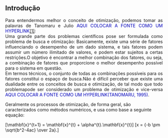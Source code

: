 <script src="https://polyfill.io/v3/polyfill.min.js?features=es6"></script> 
<script id="MathJax-script" async src="https://cdn.jsdelivr.net/npm/mathjax@3/es5/tex-mml-chtml.js"></script>

<h2>Introdução</h2>

<p align="justify"> 
Para entendermos melhor o conceito de otimização, podemos tomar as palavras de Tanomaru e Julio <font color="#rrggbb">AQUI COLOCAR A FONTE COMO UM HYPERLINK<a href="https://science.sciencemag.org/content/220/4598/671">[1]</a></font>: <br>
Uma grande parte dos problemas científicos pose ser formulada como problema de busca e otimização: Basicamente, existe uma série de fatores influenciando o desempenho
de um dado sistema, e tais fatores podem assumir um número ilimitado de valores, e podem estar sujeitos a certas restrições.O objetivo é encontrar a melhor combinação
dos fatores, ou seja, a combinação de fatores que proporcione o melhor desempenho possível para o sistema em questão. <br>
Em termos técnicos, o conjunto de todas as combinações possíveis para os fatores constitui o espaço de busca.Não é difícil perceber que existe uma dualidade entre os conceitos de busca e otimização, de tal modo que todo problemapode ser considerado um problema de otimização e vice-versa <font color="#rrggbb">AQUI COLOCAR A FONTE COMO UM HYPERLINK(TANOMARU, 1995)</font>. <br>
  
Geralmente os processos de otimização, de forma geral, são caracterizados como métodos numéricos, e usa como base a seguinte equação: <br>
</p>

\[\mathbf{x}^{t+1} = \mathbf{x}^{t} + \alpha^{t}.\mathbf{x}^{t}\]
\[x = {-b \pm \sqrt{b^2-4ac} \over 2a}.\]


 
